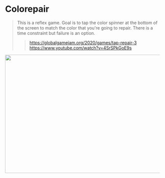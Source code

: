 # Colorepair

 > This is a reflex game. Goal is to tap the color spinner at the bottom of the screen to match the color that you're going to repair. There is a time constraint but failure is an option.
  >> https://globalgamejam.org/2020/games/tap-repair-3 <br>
  >> https://www.youtube.com/watch?v=4SrSPkGoE9s

<p align="center">
  <img width="580" height="385" src="https://globalgamejam.org/amazons3/image-derivative/ggj/styles/game_content__normal/games/screenshots/2020/02/129452/ggj20_stills.png?itok=CarQBqCJ&amp;timestamp=1580642406%20611w">
</p>
